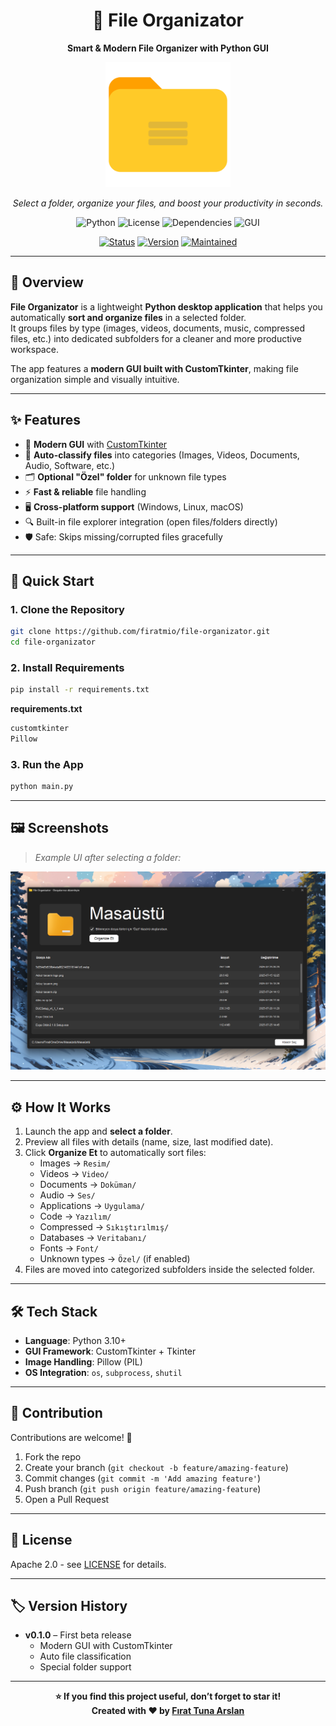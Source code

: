 <div align="center">


# 📂 File Organizator


**Smart & Modern File Organizer with Python GUI**

<p align="center">
  <img src="github/logo.png" alt="File Organizator Screenshot" width="200">
</p>

*Select a folder, organize your files, and boost your productivity in seconds.*

![Python](https://img.shields.io/badge/python-3.10+-blue.svg)
![License](https://img.shields.io/badge/license-MIT-green.svg)
![Dependencies](https://img.shields.io/badge/dependencies-PIL%2C%20customtkinter-orange.svg)
![GUI](https://img.shields.io/badge/interface-CustomTkinter-brightgreen.svg)

[![Status](https://img.shields.io/badge/Status-Beta-yellow)](https://github.com/firatmio/file-organizator)
[![Version](https://img.shields.io/badge/Version-0.1.0-blue)](https://github.com/firatmio/file-organizator)
[![Maintained](https://img.shields.io/badge/Maintained-Yes-brightgreen)](https://github.com/firatmio/file-organizator)

</div>

---

## 📖 Overview

**File Organizator** is a lightweight **Python desktop application** that helps you automatically **sort and organize files** in a selected folder.  
It groups files by type (images, videos, documents, music, compressed files, etc.) into dedicated subfolders for a cleaner and more productive workspace.

The app features a **modern GUI built with CustomTkinter**, making file organization simple and visually intuitive.

---

## ✨ Features

- 🎨 **Modern GUI** with [CustomTkinter](https://github.com/TomSchimansky/CustomTkinter)
- 📂 **Auto-classify files** into categories (Images, Videos, Documents, Audio, Software, etc.)
- 🗂️ **Optional "Özel" folder** for unknown file types
- ⚡ **Fast & reliable** file handling
- 🖥️ **Cross-platform support** (Windows, Linux, macOS)
- 🔍 Built-in file explorer integration (open files/folders directly)
- 🛡️ Safe: Skips missing/corrupted files gracefully

---

## 🚀 Quick Start

### 1. Clone the Repository

```bash
git clone https://github.com/firatmio/file-organizator.git
cd file-organizator
```

### 2. Install Requirements

```bash
pip install -r requirements.txt
```

**requirements.txt**

```txt
customtkinter
Pillow
```

### 3. Run the App

```bash
python main.py
```

---

## 🖼️ Screenshots

> *Example UI after selecting a folder:*

<p align="center">
  <img src="github/demo.png" alt="File Organizator Screenshot" width="720">
</p>

---

## ⚙️ How It Works

1. Launch the app and **select a folder**.
2. Preview all files with details (name, size, last modified date).
3. Click **Organize Et** to automatically sort files:
   - Images → `Resim/`
   - Videos → `Video/`
   - Documents → `Doküman/`
   - Audio → `Ses/`
   - Applications → `Uygulama/`
   - Code → `Yazılım/`
   - Compressed → `Sıkıştırılmış/`
   - Databases → `Veritabanı/`
   - Fonts → `Font/`
   - Unknown types → `Özel/` (if enabled)
4. Files are moved into categorized subfolders inside the selected folder.

---

## 🛠️ Tech Stack

- **Language**: Python 3.10+
- **GUI Framework**: CustomTkinter + Tkinter
- **Image Handling**: Pillow (PIL)
- **OS Integration**: `os`, `subprocess`, `shutil`

---

## 🤝 Contribution

Contributions are welcome! 🚀

1. Fork the repo
2. Create your branch (`git checkout -b feature/amazing-feature`)
3. Commit changes (`git commit -m 'Add amazing feature'`)
4. Push branch (`git push origin feature/amazing-feature`)
5. Open a Pull Request

---

## 📄 License

Apache 2.0 - see [LICENSE](LICENSE) for details.

---

## 🏷️ Version History

- **v0.1.0** – First beta release  
  - Modern GUI with CustomTkinter  
  - Auto file classification  
  - Special folder support  

---

<div align="center">

**⭐ If you find this project useful, don’t forget to star it!**  
**Created with ❤️ by [Fırat Tuna Arslan](https://github.com/firatmio)**

</div>
